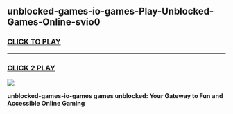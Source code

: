 
## unblocked-games-io-games-Play-Unblocked-Games-Online-svio0
<h3>
<a href="https://premium76.site?title=unblocked-games-io-games&ref=24A">CLICK TO PLAY</a></h3>
<hr>

<h3>
<a href="https://premium76.site?title=unblocked-games-io-games&ref=24A">CLICK 2 PLAY</a>
  
</h3>

<a href="https://premium76.site?title=unblocked-games-io-games&ref=24A"><img src="https://clearcache.store/games.png"></a>


**unblocked-games-io-games games unblocked: Your Gateway to Fun and Accessible Online Gaming**
